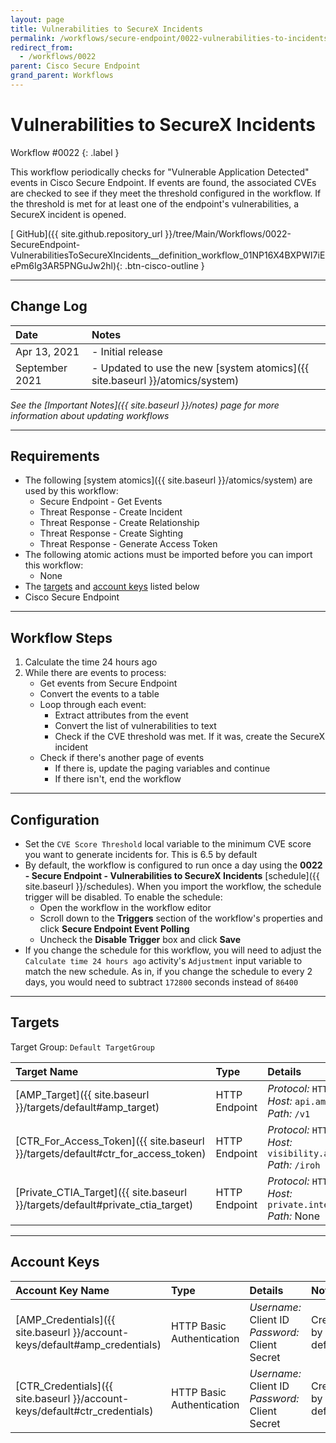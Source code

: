 ```yaml
---
layout: page
title: Vulnerabilities to SecureX Incidents
permalink: /workflows/secure-endpoint/0022-vulnerabilities-to-incidents
redirect_from:
  - /workflows/0022
parent: Cisco Secure Endpoint
grand_parent: Workflows
---
```


# Vulnerabilities to SecureX Incidents
<div markdown="1">
Workflow #0022
{: .label }
</div>

This workflow periodically checks for "Vulnerable Application Detected" events in Cisco Secure Endpoint. If events are found, the associated CVEs are checked to see if they meet the threshold configured in the workflow. If the threshold is met for at least one of the endpoint's vulnerabilities, a SecureX incident is opened.

[<i class="fab fa-github"></i> GitHub]({{ site.github.repository_url }}/tree/Main/Workflows/0022-SecureEndpoint-VulnerabilitiesToSecureXIncidents__definition_workflow_01NP16X4BXPWI7iEePm6Ig3AR5PNGuJw2hl){: .btn-cisco-outline }

---

## Change Log

| Date | Notes |
|:-----|:------|
| Apr 13, 2021 | - Initial release |
| September 2021 | - Updated to use the new [system atomics]({{ site.baseurl }}/atomics/system) |

_See the [Important Notes]({{ site.baseurl }}/notes) page for more information about updating workflows_

---

## Requirements
* The following [system atomics]({{ site.baseurl }}/atomics/system) are used by this workflow:
	* Secure Endpoint - Get Events
	* Threat Response - Create Incident
	* Threat Response - Create Relationship
	* Threat Response - Create Sighting
	* Threat Response - Generate Access Token
* The following atomic actions must be imported before you can import this workflow:
	* None
* The [targets](#targets) and [account keys](#account-keys) listed below
* Cisco Secure Endpoint

---

## Workflow Steps
1. Calculate the time 24 hours ago
1. While there are events to process:
	* Get events from Secure Endpoint
	* Convert the events to a table
	* Loop through each event:
		* Extract attributes from the event
		* Convert the list of vulnerabilities to text
		* Check if the CVE threshold was met. If it was, create the SecureX incident
	* Check if there's another page of events
		* If there is, update the paging variables and continue
		* If there isn't, end the workflow

---

## Configuration
* Set the `CVE Score Threshold` local variable to the minimum CVE score you want to generate incidents for. This is 6.5 by default
* By default, the workflow is configured to run once a day using the **0022 - Secure Endpoint - Vulnerabilities to SecureX Incidents** [schedule]({{ site.baseurl }}/schedules). When you import the workflow, the schedule trigger will be disabled. To enable the schedule:
	* Open the workflow in the workflow editor
	* Scroll down to the **Triggers** section of the workflow's properties and click **Secure Endpoint Event Polling**
	* Uncheck the **Disable Trigger** box and click **Save**
* If you change the schedule for this workflow, you will need to adjust the `Calculate time 24 hours ago` activity's `Adjustment` input variable to match the new schedule. As in, if you change the schedule to every 2 days, you would need to subtract `172800` seconds instead of `86400`

---

## Targets
Target Group: `Default TargetGroup`

| Target Name | Type | Details | Account Keys | Notes |
|:------------|:-----|:--------|:-------------|:------|
| [AMP_Target]({{ site.baseurl }}/targets/default#amp_target) | HTTP Endpoint | _Protocol:_ `HTTPS`<br />_Host:_ `api.amp.cisco.com`<br />_Path:_ `/v1` | AMP_Credentials | Created by default |
| [CTR_For_Access_Token]({{ site.baseurl }}/targets/default#ctr_for_access_token) | HTTP Endpoint | _Protocol:_ `HTTPS`<br />_Host:_ `visibility.amp.cisco.com`<br />_Path:_ `/iroh` | CTR_Credentials | Created by default |
| [Private_CTIA_Target]({{ site.baseurl }}/targets/default#private_ctia_target) | HTTP Endpoint | _Protocol:_ `HTTPS`<br />_Host:_ `private.intel.amp.cisco.com`<br />_Path:_ None | None | Created by default |

---

## Account Keys

| Account Key Name | Type | Details | Notes |
|:-----------------|:-----|:--------|:------|
| [AMP_Credentials]({{ site.baseurl }}/account-keys/default#amp_credentials) | HTTP Basic Authentication | _Username:_ Client ID<br />_Password:_ Client Secret | Created by default |
| [CTR_Credentials]({{ site.baseurl }}/account-keys/default#ctr_credentials) | HTTP Basic Authentication | _Username:_ Client ID<br />_Password:_ Client Secret | Created by default |